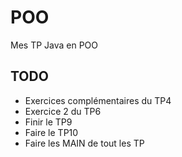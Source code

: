# POO
Mes TP Java en POO

## TODO
- Exercices complémentaires du TP4
- Exercice 2 du TP6
- Finir le TP9
- Faire le TP10
- Faire les MAIN de tout les TP